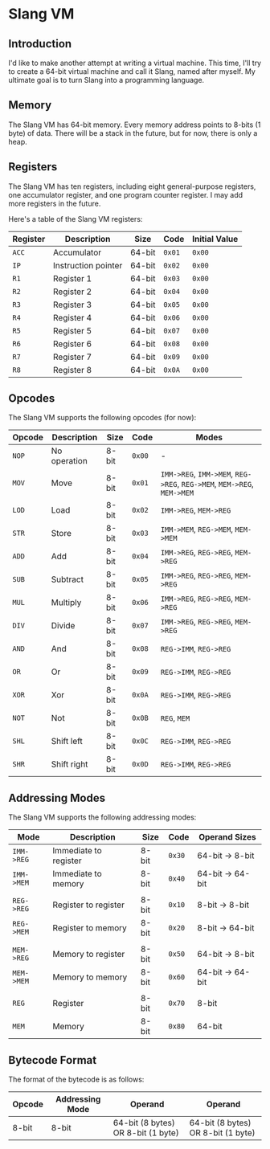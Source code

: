 # Slang VM

## Introduction

I'd like to make another attempt at writing a virtual machine. This time, I'll try to create a 64-bit virtual machine and call it Slang, named after myself. My ultimate goal is to turn Slang into a programming language.

## Memory

The Slang VM has 64-bit memory. Every memory address points to 8-bits (1 byte) of data. There will be a stack in the future, but for now, there is only a heap.

## Registers

The Slang VM has ten registers, including eight general-purpose registers, one accumulator register, and one program counter register. I may add more registers in the future.

Here's a table of the Slang VM registers:

| Register | Description         | Size   | Code   | Initial Value |
| -------- | ------------------- | ------ | ------ | ------------- |
| `ACC`    | Accumulator         | 64-bit | `0x01` | `0x00`        |
| `IP`     | Instruction pointer | 64-bit | `0x02` | `0x00`        |
| `R1`     | Register 1          | 64-bit | `0x03` | `0x00`        |
| `R2`     | Register 2          | 64-bit | `0x04` | `0x00`        |
| `R3`     | Register 3          | 64-bit | `0x05` | `0x00`        |
| `R4`     | Register 4          | 64-bit | `0x06` | `0x00`        |
| `R5`     | Register 5          | 64-bit | `0x07` | `0x00`        |
| `R6`     | Register 6          | 64-bit | `0x08` | `0x00`        |
| `R7`     | Register 7          | 64-bit | `0x09` | `0x00`        |
| `R8`     | Register 8          | 64-bit | `0x0A` | `0x00`        |

## Opcodes

The Slang VM supports the following opcodes (for now):

<!-- Order Modes in this order: IMM->REG, IMM->MEM, REG->REG, REG->MEM, MEM->REG, MEM->MEM -->

| Opcode | Description  | Size  | Code   | Modes                                                                  |
| ------ | ------------ | ----- | ------ | ---------------------------------------------------------------------- |
| `NOP`  | No operation | 8-bit | `0x00` | -                                                                      |
| `MOV`  | Move         | 8-bit | `0x01` | `IMM->REG`, `IMM->MEM`, `REG->REG`, `REG->MEM`, `MEM->REG`, `MEM->MEM` |
| `LOD`  | Load         | 8-bit | `0x02` | `IMM->REG`, `MEM->REG`                                                 |
| `STR`  | Store        | 8-bit | `0x03` | `IMM->MEM`, `REG->MEM`, `MEM->MEM`                                     |
| `ADD`  | Add          | 8-bit | `0x04` | `IMM->REG`, `REG->REG`, `MEM->REG`                                     |
| `SUB`  | Subtract     | 8-bit | `0x05` | `IMM->REG`, `REG->REG`, `MEM->REG`                                     |
| `MUL`  | Multiply     | 8-bit | `0x06` | `IMM->REG`, `REG->REG`, `MEM->REG`                                     |
| `DIV`  | Divide       | 8-bit | `0x07` | `IMM->REG`, `REG->REG`, `MEM->REG`                                     |
| `AND`  | And          | 8-bit | `0x08` | `REG->IMM`, `REG->REG`                                                 |
| `OR`   | Or           | 8-bit | `0x09` | `REG->IMM`, `REG->REG`                                                 |
| `XOR`  | Xor          | 8-bit | `0x0A` | `REG->IMM`, `REG->REG`                                                 |
| `NOT`  | Not          | 8-bit | `0x0B` | `REG`, `MEM`                                                           |
| `SHL`  | Shift left   | 8-bit | `0x0C` | `REG->IMM`, `REG->REG`                                                 |
| `SHR`  | Shift right  | 8-bit | `0x0D` | `REG->IMM`, `REG->REG`                                                 |

## Addressing Modes

The Slang VM supports the following addressing modes:

| Mode       | Description           | Size  | Code   | Operand Sizes    |
| ---------- | --------------------- | ----- | ------ | ---------------- |
| `IMM->REG` | Immediate to register | 8-bit | `0x30` | 64-bit -> 8-bit  |
| `IMM->MEM` | Immediate to memory   | 8-bit | `0x40` | 64-bit -> 64-bit |
|            |                       |       |        |                  |
| `REG->REG` | Register to register  | 8-bit | `0x10` | 8-bit -> 8-bit   |
| `REG->MEM` | Register to memory    | 8-bit | `0x20` | 8-bit -> 64-bit  |
|            |                       |       |        |                  |
| `MEM->REG` | Memory to register    | 8-bit | `0x50` | 64-bit -> 8-bit  |
| `MEM->MEM` | Memory to memory      | 8-bit | `0x60` | 64-bit -> 64-bit |
|            |                       |       |        |                  |
| `REG`      | Register              | 8-bit | `0x70` | 8-bit            |
| `MEM`      | Memory                | 8-bit | `0x80` | 64-bit           |

## Bytecode Format

The format of the bytecode is as follows:

| Opcode | Addressing Mode | Operand                            | Operand                            |
| ------ | --------------- | ---------------------------------- | ---------------------------------- |
| 8-bit  | 8-bit           | 64-bit (8 bytes) OR 8-bit (1 byte) | 64-bit (8 bytes) OR 8-bit (1 byte) |

